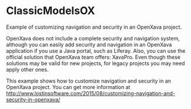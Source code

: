 # ClassicModelsOX

Example of customizing navigation and security in an OpenXava project.

OpenXava does not include a complete security and navigation system, although you can easily add security and navigation in an OpenXava application if you use a Java portal, such as Liferay. Also, you can use the official solution that OpenXava team offers: XavaPro. Even though these solutions may be valid for new projects, for legacy projects you may need apply other ones.

This example shows how to customize navigation and security in an OpenXava project. You can get more information at http://www.lostinsoftware.com/2015/08/customizing-navigation-and-security-in-openxava/
